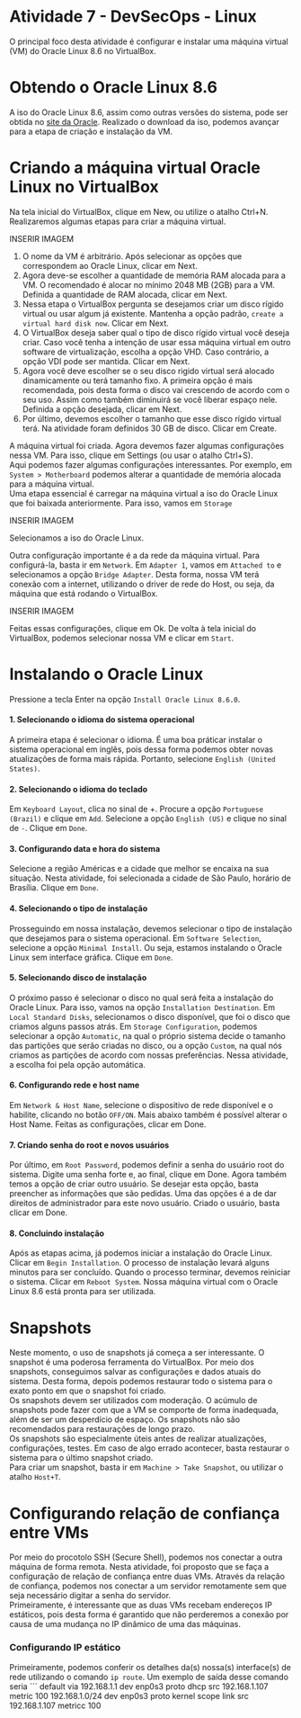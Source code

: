 # Atividade 7 - DevSecOps - Linux

O principal foco desta atividade é configurar e instalar uma máquina virtual (VM) do Oracle Linux 8.6 no VirtualBox.

# Obtendo o Oracle Linux 8.6

A iso do Oracle Linux 8.6, assim como outras versões do sistema, pode ser obtida no [site da Oracle](https://yum.oracle.com/oracle-linux-isos.html). 
Realizado o download da iso, podemos avançar para a etapa de criação e instalação da VM.

# Criando a máquina virtual Oracle Linux no VirtualBox

Na tela inicial do VirtualBox, clique em New, ou utilize o atalho Ctrl+N. Realizaremos algumas etapas para criar a máquina virtual.

INSERIR IMAGEM   

1. O nome da VM é arbitrário. Após selecionar as opções que correspondem ao Oracle Linux, clicar em Next.  
2. Agora deve-se escolher a quantidade de memória RAM alocada para a VM. O recomendado é alocar no mínimo 2048 MB (2GB) para a VM. Definida a quantidade de RAM alocada, clicar em Next.  
3. Nessa etapa o VirtualBox pergunta se desejamos criar um disco rígido virtual ou usar algum já existente. Mantenha a opção padrão, `create a virtual hard disk now`. Clicar em Next.  
4. O VirtualBox deseja saber qual o tipo de disco rígido virtual você deseja criar. Caso você tenha a intenção de usar essa máquina virtual em outro software de virtualização, escolha a opção VHD. Caso contrário, a opção VDI pode ser mantida. Clicar em Next.  
5. Agora você deve escolher se o seu disco rigido virtual será alocado dinamicamente ou terá tamanho fixo. A primeira opção é mais recomendada, pois desta forma o disco vai crescendo de acordo com o seu uso. Assim como também diminuirá se você liberar espaço nele. Definida a opção desejada, clicar em Next.  
6. Por último, devemos escolher o tamanho que esse disco rígido virtual terá. Na atividade foram definidos 30 GB de disco. Clicar em Create.  

A máquina virtual foi criada. Agora devemos fazer algumas configurações nessa VM. Para isso, clique em Settings (ou usar o atalho Ctrl+S).  
Aqui podemos fazer algumas configurações interessantes. Por exemplo, em `System > Motherboard` podemos alterar a quantidade de memória alocada para a máquina virtual.  
Uma etapa essencial é carregar na máquina virtual a iso do Oracle Linux que foi baixada anteriormente. Para isso, vamos em `Storage`  

INSERIR IMAGEM  

Selecionamos a iso do Oracle Linux.  

Outra configuração importante é a da rede da máquina virtual. Para configurá-la, basta ir em `Network`. Em `Adapter 1`, vamos em `Attached to` e selecionamos a opção `Bridge Adapter`. Desta forma, nossa VM terá conexão com a internet, utilizando o driver de rede do Host, ou seja, da máquina que está rodando o VirtualBox.  

INSERIR IMAGEM

Feitas essas configurações, clique em Ok. De volta à tela inicial do VirtualBox, podemos selecionar nossa VM e clicar em `Start`.  

# Instalando o Oracle Linux

Pressione a tecla Enter na opção `Install Oracle Linux 8.6.0`.  
#### 1. Selecionando o idioma do sistema operacional
A primeira etapa é selecionar o idioma. É uma boa práticar instalar o sistema operacional em inglês, pois dessa forma podemos obter novas atualizações de forma mais rápida. Portanto, selecione `English (United States)`.  

#### 2. Selecionando o idioma do teclado
Em `Keyboard Layout`, clica no sinal de +. Procure a opção `Portuguese (Brazil)` e clique em `Add`. Selecione a opção `English (US)` e clique no sinal de `-`. Clique em `Done`.

#### 3. Configurando data e hora do sistema
Selecione a região Américas e a cidade que melhor se encaixa na sua situação. Nesta atividade, foi selecionada a cidade de São Paulo, horário de Brasília. Clique em `Done`.  

#### 4. Selecionando o tipo de instalação
Prosseguindo em nossa instalação, devemos selecionar o tipo de instalação que desejamos para o sistema operacional. Em `Software Selection`, selecione a opção `Minimal Install`. Ou seja, estamos instalando o Oracle Linux sem interface gráfica. Clique em `Done`.  

#### 5. Selecionando disco de instalação
O próximo passo é selecionar o disco no qual será feita a instalação do Oracle Linux. Para isso, vamos na opção `Installation Destination`. Em `Local Standard Disks`, selecionamos o disco disponível, que foi o disco que criamos alguns passos atrás. Em `Storage Configuration`, podemos selecionar a opção 
`Automatic`, na qual o próprio sistema decide o tamanho das partições que serão criadas no disco, ou a opção `Custom`, na qual nós criamos as partições de acordo com nossas preferências. Nessa atividade, a escolha foi pela opção automática.  

#### 6. Configurando rede e host name
Em `Network & Host Name`, selecione o dispositivo de rede disponível e o habilite, clicando no botão `OFF/ON`. Mais abaixo também é possível alterar o Host Name. Feitas as configurações, clicar em Done.  

#### 7. Criando senha do root e novos usuários
Por último, em `Root Password`, podemos definir a senha do usuário root do sistema. Digite uma senha forte e, ao final, clique em Done. Agora também temos a opção de criar outro usuário. Se desejar esta opção, basta preencher as informações que são pedidas. Uma das opções é a de dar direitos de administrador para este novo usuário. Criado o usuário, basta clicar em Done.  

#### 8. Concluindo instalação
Após as etapas acima, já podemos iniciar a instalação do Oracle Linux. Clicar em `Begin Installation`. O processo de instalação levará alguns minutos para ser concluído. Quando o processo terminar, devemos reiniciar o sistema. Clicar em `Reboot System`. Nossa máquina virtual com o Oracle Linux 8.6 está pronta para ser utilizada.  


# Snapshots
Neste momento, o uso de snapshots já começa a ser interessante. O snapshot é uma poderosa ferramenta do VirtualBox. Por meio dos snapshots, conseguimos salvar as configurações e dados atuais do sistema. Desta forma, depois podemos restaurar todo o sistema para o exato ponto em que o snapshot foi criado.  
Os snapshots devem ser utilizados com moderação. O acúmulo de snapshots pode fazer com que a VM se comporte de forma inadequada, além de ser um desperdício de espaço. Os snapshots não são recomendados para restaurações de longo prazo.  
Os snapshots são especialmente úteis antes de realizar atualizações, configurações, testes. Em caso de algo errado acontecer, basta restaurar o sistema para o último snapshot criado.  
Para criar um snapshot, basta ir em `Machine > Take Snapshot`, ou utilizar o atalho `Host+T`.  

# Configurando relação de confiança entre VMs
Por meio do procotolo SSH (Secure Shell), podemos nos conectar a outra máquina de forma remota. Nesta atividade, foi proposto que se faça a configuração de relação de confiança entre duas VMs. Através da relação de confiança, podemos nos conectar a um servidor remotamente sem que seja necessário digitar a senha do servidor.  
Primeiramente, é interessante que as duas VMs recebam endereços IP estáticos, pois desta forma é garantido que não perderemos a conexão por causa de uma mudança no IP dinâmico de uma das máquinas.

### Configurando IP estático

Primeiramente, podemos conferir os detalhes da(s) nossa(s) interface(s) de rede utilizando o comando `ip route`. Um exemplo de saída desse comando seria  ```
default via 192.168.1.1 dev enp0s3 proto dhcp src 192.168.1.107 metric 100
192.168.1.0/24 dev enp0s3 proto kernel scope link src 192.168.1.107 metricc 100
```















